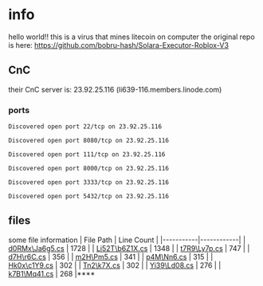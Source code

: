 # info
hello world!! this is a virus that mines litecoin on computer the original repo is here: https://github.com/bobru-hash/Solara-Executor-Roblox-V3

## CnC
their CnC server is: 23.92.25.116 (li639-116.members.linode.com)

### ports
```
Discovered open port 22/tcp on 23.92.25.116

Discovered open port 8080/tcp on 23.92.25.116

Discovered open port 111/tcp on 23.92.25.116

Discovered open port 8000/tcp on 23.92.25.116

Discovered open port 3333/tcp on 23.92.25.116

Discovered open port 5432/tcp on 23.92.25.116
```
## files
some file information
| File Path | Line Count |
|-----------|------------|
| [d0RMx\Ja6g5.cs](d0RMx\Ja6g5.cs) | 1728 |
| [Li52T\b6Z1X.cs](Li52T\b6Z1X.cs) | 1348 |
| [t7R9\Ly7p.cs](t7R9\Ly7p.cs) | 747 |
| [d7H\r6C.cs](d7H\r6C.cs) | 356 |
| [m2H\Pm5.cs](m2H\Pm5.cs) | 341 |
| [p4M\Nn6.cs](p4M\Nn6.cs) | 315 |
| [Hk0x\c1Y9.cs](Hk0x\c1Y9.cs) | 302 |
| [Tn2\k7X.cs](Tn2\k7X.cs) | 302 |
| [Yi39\Ld08.cs](Yi39\Ld08.cs) | 276 |
| [k7B1\Mq41.cs](k7B1\Mq41.cs) | 268 |****

